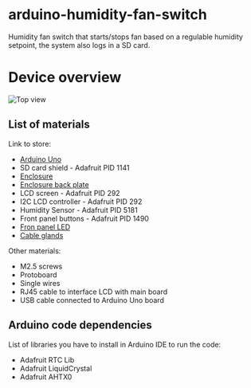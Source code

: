 # arduino-humidity-fan-switch
Humidity fan switch that starts/stops fan based on a regulable humidity setpoint, the system also logs in a SD card.

# Device overview
![Top view](./images/top_view.png)

## List of materials
Link to store:
* [Arduino Uno](https://store-usa.arduino.cc/products/arduino-uno-rev3?selectedStore=us)
* SD card shield - Adafruit PID 1141
* [Enclosure](https://www.digikey.com/en/products/detail/bud-industries/PN-1336-DGMB/4897006)
* [Enclosure back plate](https://www.digikey.com/en/products/detail/bud-industries/NBX-10984-PL/2057387)
* LCD screen - Adafruit PID 292
* I2C LCD controller - Adafruit PID 292
* Humidity Sensor - Adafruit PID 5181
* Front panel buttons - Adafruit PID 1490
* [Fron panel LED](https://www.digikey.com/en/products/detail/lumex-opto-components-inc/SSI-LXH312GD-150/145100)
* [Cable glands](https://www.digikey.com/en/products/detail/bud-industries/IPG-2227/5291485)

Other materials:
* M2.5 screws
* Protoboard
* Single wires
* RJ45 cable to interface LCD with main board
* USB cable connected to Arduino Uno board

## Arduino code dependencies
List of libraries you have to install in Arduino IDE to run the code:
* Adafruit RTC Lib
* Adafruit LiquidCrystal
* Adafruit AHTX0
